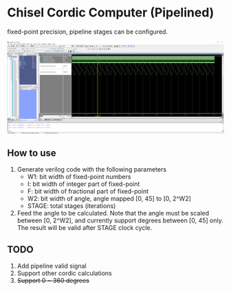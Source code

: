 # Chisel Cordic Computer (Pipelined)

fixed-point precision, pipeline stages can be configured.

![simulation result](./assets/sim.png "simulation result")

## How to use
1. Generate verilog code with the following parameters
   - W1: bit width of fixed-point numbers
   - I: bit width of integer part of fixed-point
   - F: bit width of fractional part of fixed-point
   - W2: bit width of angle, angle mapped [0, 45] to [0, 2^W2]
   - STAGE: total stages (iterations)
2. Feed the angle to be calculated. Note that the angle must be scaled between [0, 2^W2], and currently support degrees between [0, 45] only. The result will be valid after STAGE clock cycle.

## TODO
1. Add pipeline valid signal
2. Support other cordic calculations
3. ~~Support 0 ~ 360 degrees~~
